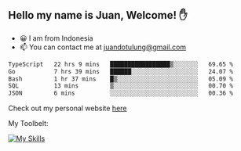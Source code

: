 ## Hello my name is Juan, Welcome! ✋

- 😀 I am from Indonesia
- 📫 You can contact me at juandotulung@gmail.com

<!--START_SECTION:waka-->

```txt
TypeScript   22 hrs 9 mins   █████████████████▒░░░░░░░   69.65 %
Go           7 hrs 39 mins   ██████░░░░░░░░░░░░░░░░░░░   24.07 %
Bash         1 hr 37 mins    █▒░░░░░░░░░░░░░░░░░░░░░░░   05.09 %
SQL          13 mins         ▒░░░░░░░░░░░░░░░░░░░░░░░░   00.70 %
JSON         6 mins          ░░░░░░░░░░░░░░░░░░░░░░░░░   00.36 %
```

<!--END_SECTION:waka-->

Check out my personal website [here](https://juanchristian.com)

My Toolbelt:

[![My Skills](https://skillicons.dev/icons?i=go,js,ts,nodejs,react,nextjs,python,php,laravel,aws,bash,linux,postgres,mysql,redis,mongodb,docker)](https://skillicons.dev)

